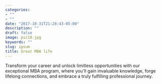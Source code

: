 ```yaml
---
categories:
- ""
- ""
date: "2017-10-31T21:28:43-05:00"
description: ""
draft: false
image: pic10.jpg
keywords: ""
slug: ipsum
title: Great MBA life
---
```


Transform your career and unlock limitless opportunities with our exceptional MBA program, where you'll gain invaluable knowledge, forge lifelong connections, and embrace a truly fulfilling professional journey.